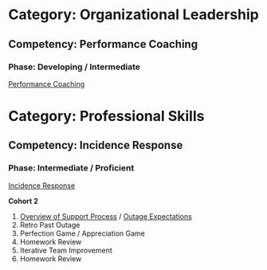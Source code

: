 # Category: Organizational Leadership
## Competency: Performance Coaching
### Phase: Developing / Intermediate

[Performance Coaching](../organizational_leadership/performance_coaching.md)

# Category: Professional Skills
## Competency: Incidence Response
### Phase: Intermediate / Proficient

[Incidence Response](../professional_skills/incidence_response.md)

**Cohort 2**
1. [Overview of Support Process](../topics/support_process.md) / [Outage Expectations](../topics/outage_expectations.md)
2. Retro Past Outage
3. Perfection Game / Appreciation Game
4. Homework Review
5. Iterative Team Improvement
6. Homework Review

